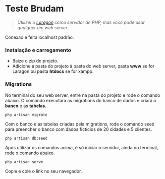 # Teste Brudam


> *Utilizei o [Laragon](https://laragon.org/download/index.html) como servidor de PHP, mas você pode usar qualquer um web server.*

Conexao é feita localhost padrão.

### Instalação e carregamento

* Baize o zip do projeto.
* Adicione a pasta do projeto à pasta do web server, pasta **www** se for Laragon ou pasta **htdocs** se for xampp.

### Migrations

No terminal do seu web server, entre na pasta do projeto e rode o comando abaixo. O comando executara as migrations do banco de dados e criará o **banco** e as **tabelas**.

```
php artisan migrate
```
Com o banco e as tabelas criadas pela migrations, rode o comando seed para preencher o banco com dados fictícios de 20 cidades e 5 clientes.

```
php artisan db:seed
```

Após utilizar os comandos acima, é só iniciar o servidor, ainda no terminal, rode o comando abaixo.

```
php artisan serve
```

Copie e cole o link no seu navegador.

<!--
 ____                 _
| __ ) _ __ _   _  __| | __ _ _ __ ___
|  _ \| '__| | | |/ _` |/ _` | '_ ` _ \
| |_) | |  | |_| | (_| | (_| | | | | | |
|____/|_|   \__,_|\__,_|\__,_|_| |_| |_|
 -->

